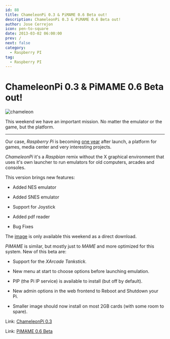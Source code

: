 ```yaml
---
id: 88
title: ChameleonPi 0.3 & PiMAME 0.6 Beta out!
description: ChameleonPi 0.3 & PiMAME 0.6 Beta out!
author: Jose Cerrejon
icon: pen-to-square
date: 2013-03-02 06:00:00
prev: /
next: false
category:
  - Raspberry PI
tag:
  - Raspberry PI
---
```


# ChameleonPi 0.3 & PiMAME 0.6 Beta out!

![chameleon](/images/chameleon.jpg)

This weekend we have an important mission. No matter the emulator or the game, but the platform.

- - -
Our case, *Raspberry Pi* is becoming [one year](http://www.raspberrypi.org/archives/3375) after launch, a platform for games, media center and very interesting projects.

*ChameleonPi* it's a *Raspbian* remix without the X graphical environment that uses it's own launcher to run emulators for old computers, arcades and consoles.

This version brings new features:

* Added NES emulator

* Added SNES emulator

* Support for Joystick

* Added pdf reader

* Bug Fixes

The [image](http://chameleon.enging.com/chameleon.v03.img.bz2) is only available this weekend as a direct download.

*PiMAME* is similar, but mostly just to *MAME* and more optimized for this system. New of this beta are:

* Support for the *XArcade Tankstick.*

* New menu at start to choose options before launching emulation.

* PIP (the Pi IP service) is available to install (but off by default).

* New admin options in the web frontend to Reboot and Shutdown your Pi.

* Smaller image should now install on most 2GB cards (with some room to spare).

Link: [ChameleonPi 0.3](http://chameleon.enging.com/?q=node/68)

Link: [PiMAME 0.6 Beta](http://blog.sheasilverman.com/pimame-raspberry-pi-os-download/)
